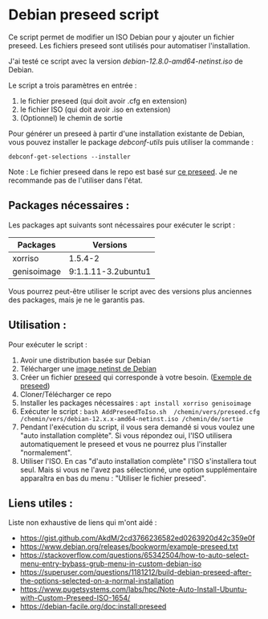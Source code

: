 # Debian preseed script


Ce script permet de modifier un ISO Debian pour y ajouter un fichier preseed. Les fichiers preseed sont utilisés pour automatiser l'installation. 

J'ai testé ce script avec la version *debian-12.8.0-amd64-netinst.iso* de Debian.

Le script a trois paramètres en entrée :
1. le fichier preseed (qui doit avoir .cfg en extension)
2. le fichier ISO (qui doit avoir .iso en extension)
3. (Optionnel) le chemin de sortie


Pour générer un preseed à partir d'une installation existante de Debian, vous pouvez installer le package *debconf-utils* puis utiliser la commande : 

```debconf-get-selections --installer```

Note : Le fichier preseed dans le repo est basé sur [ce preseed](https://www.debian.org/releases/stable/example-preseed.txt). Je ne recommande pas de l'utiliser dans l'état.

## Packages nécessaires :
Les packages apt suivants sont nécessaires pour exécuter le script :

| Packages | Versions |
| ------- | ------- |
| xorriso | 1.5.4-2 |
| genisoimage | 9:1.1.11-3.2ubuntu1 |

Vous pourrez peut-être utiliser le script avec des versions plus anciennes des packages, mais je ne le garantis pas.


## Utilisation :
Pour exécuter le script :
1. Avoir une distribution basée sur Debian
2. Télécharger une [image netinst de Debian](https://www.debian.org/distrib/netinst)
3. Créer un fichier [preseed](https://wiki.debian.org/fr/DebianInstaller/Preseed) qui corresponde à votre besoin. ([Exemple de preseed](https://www.debian.org/releases/stable/example-preseed.txt))
4. Cloner/Télécharger ce repo
5. Installer les packages nécessaires : ```apt install xorriso genisoimage```
6. Exécuter le script : ```bash AddPreseedToIso.sh  /chemin/vers/preseed.cfg /chemin/vers/debian-12.x.x-amd64-netinst.iso /chemin/de/sortie```
7. Pendant l'exécution du script, il vous sera demandé si vous voulez une "auto installation complète". Si vous répondez oui, l'ISO utilisera automatiquement le preseed et vous ne pourrez plus l'installer "normalement".
8. Utiliser l'ISO. En cas "d'auto installation complète" l'ISO s'installera tout seul. Mais si vous ne l'avez pas sélectionné, une option supplémentaire apparaîtra en bas du menu : "Utiliser le fichier preseed".



## Liens utiles :
Liste non exhaustive de liens qui m'ont aidé :

- https://gist.github.com/AkdM/2cd3766236582ed0263920d42c359e0f
- https://www.debian.org/releases/bookworm/example-preseed.txt
- https://stackoverflow.com/questions/65342504/how-to-auto-select-menu-entry-bybass-grub-menu-in-custom-debian-iso
- https://superuser.com/questions/1181212/build-debian-preseed-after-the-options-selected-on-a-normal-installation
- https://www.pugetsystems.com/labs/hpc/Note-Auto-Install-Ubuntu-with-Custom-Preseed-ISO-1654/
- https://debian-facile.org/doc:install:preseed
